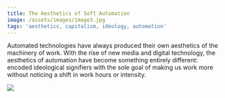 ```yaml
---
title: The Aesthetics of Soft Automation
image: /assets/images/image3.jpg
tags: 'aesthetics, capitalism, ideology, automation'
---
```

Automated technologies have always produced their own aesthetics of the machinery of work. With the rise of new media and digital technology, the aesthetics of automation have become something entirely different: encoded ideological signifiers with the sole goal of making us work more without noticing a shift in work hours or intensity.



![](/assets/images/image3.jpg)
